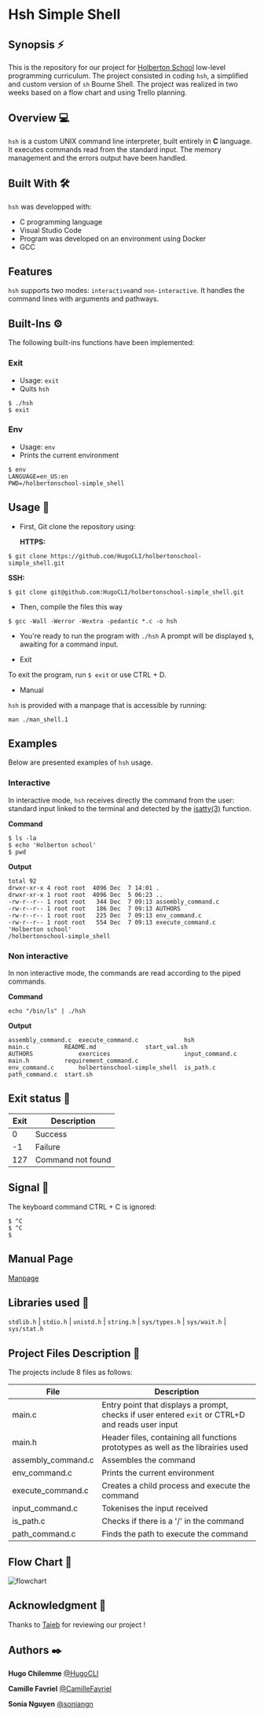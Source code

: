 # Hsh Simple Shell
  
## Synopsis ⚡️
This is the repository for our project for [Holberton School](https://www.holbertonschool.fr/) low-level programming curriculum. The project consisted in coding `hsh`, a simplified and custom version of `sh` Bourne Shell. The project was realized in two weeks based on a flow chart and using Trello planning.

## Overview :computer: 
`hsh` is a custom UNIX command line interpreter, built entirely in **C** language. It executes commands read from the standard input.
The memory management and the errors output have been handled.
  
## Built With :hammer_and_wrench:  
  
`hsh` was developped with: 
  
* C programming language
* Visual Studio Code
* Program was developed on an environment using Docker
* GCC
 
## Features 

`hsh` supports two modes: `interactive`and `non-interactive`. It handles the command lines with arguments and pathways.

## Built-Ins ⚙️

The following built-ins functions have been implemented:

### Exit

* Usage: `exit`
* Quits `hsh`

```
$ ./hsh
$ exit
```
 
### Env

* Usage: `env`
* Prints the current environment

```
$ env
LANGUAGE=en_US:en
PWD=/holbertonschool-simple_shell
``` 

## Usage 📖

* First, Git clone the repository using: 

    **HTTPS:**
```
$ git clone https://github.com/HugoCLI/holbertonschool-simple_shell.git
```
   **SSH:** 
```
$ git clone git@github.com:HugoCLI/holbertonschool-simple_shell.git
```

* Then, compile the files this way

```
$ gcc -Wall -Werror -Wextra -pedantic *.c -o hsh
```

* You're ready to run the program with `./hsh`
A prompt will be displayed `$`, awaiting for a command input. 

* Exit

To exit the program, run `$ exit` or use CTRL + D.

* Manual

`hsh` is provided with a manpage that is accessible by running:
```
man ./man_shell.1
```

## Examples

Below are presented examples of `hsh` usage.

### Interactive

In interactive mode, `hsh` receives directly the command from the user: standard input linked to the terminal and detected by the [isatty(3)](https://www.man7.org/linux/man-pages/man3/isatty.3.html) function.

**Command**

```
$ ls -la
$ echo 'Holberton school'
$ pwd
```

**Output**

```
total 92
drwxr-xr-x 4 root root  4096 Dec  7 14:01 .
drwxr-xr-x 1 root root  4096 Dec  5 06:23 ..
-rw-r--r-- 1 root root   344 Dec  7 09:13 assembly_command.c
-rw-r--r-- 1 root root   186 Dec  7 09:13 AUTHORS
-rw-r--r-- 1 root root   225 Dec  7 09:13 env_command.c
-rw-r--r-- 1 root root   554 Dec  7 09:13 execute_command.c
'Holberton school'
/holbertonschool-simple_shell
```

### Non interactive

In non interactive mode, the commands are read according to the piped commands.

**Command**

```
echo "/bin/ls" | ./hsh
```
**Output**

```
assembly_command.c  execute_command.c             hsh              main.c          README.md              start_val.sh
AUTHORS             exercices                     input_command.c  main.h          requirement_command.c
env_command.c       holbertonschool-simple_shell  is_path.c        path_command.c  start.sh
```

## Exit status 👋

| Exit | Description                                     |
|----------|-----------------------------------------------|
|  0     |  Success |
|  -1     |  Failure |
|   127   |  Command not found      |

## Signal 📢

The keyboard command CTRL + C is ignored:

```
$ ^C
$ ^C
$
```

## Manual Page

[Manpage](https://github.com/HugoCLI/holbertonschool-simple_shell/blob/main/man_shell.1) 

## Libraries used 📔

`stdlib.h` | `stdio.h` | `unistd.h` | `string.h` | `sys/types.h` | `sys/wait.h` | `sys/stat.h` 

## Project Files Description 📌

The projects include 8 files as follows: 

| File | Description                                     |
|----------|-----------------------------------------------|
|  main.c     |  Entry point that displays a prompt, checks if user entered `exit` or CTRL+D and reads user input |
|  main.h     |  Header files, containing all functions prototypes as well as the librairies used |
|   assembly_command.c   |   Assembles the command     |
|   env_command.c    |   Prints the current environment    |
|   execute_command.c     |     Creates a child process and execute the command   |
|     input_command.c  | Tokenises the input received  |
|    is_path.c   | Checks if there is a '/' in the command |
|    path_command.c   |  Finds the path to execute the command |

## Flow Chart 📄

![flowchart](https://github.com/HugoCLI/holbertonschool-simple_shell/blob/main/Simple%20Shell-Page-1.drawio.png)

## Acknowledgment 🙏

Thanks to [Taieb](https://github.com/taiebchaabini) for reviewing our project !

## Authors ✒️

**Hugo Chilemme**
[@HugoCLI](https://github.com/HugoCLI)

**Camille Favriel**
[@CamilleFavriel](https://github.com/CamilleFavriel)

**Sonia Nguyen**
[@soniangn](https://github.com/soniangn)
